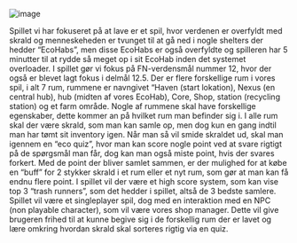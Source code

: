 
![image](https://github.com/user-attachments/assets/88423d6a-72ad-4ab6-836e-5e39898cb861)

Spillet vi har fokuseret på at lave er et spil,
hvor verdenen er overfyldt med skrald og menneskeheden 
er tvunget til at gå ned i nogle shelters der hedder “EcoHabs”,
men disse EcoHabs er også overfyldte og spilleren har 
5 minutter til at rydde så meget op i sit EcoHab inden det
systemet overloader. I spillet gør vi fokus på FN-verdensmål 
nummer 12, hvor der også er blevet lagt fokus i delmål 12.5.
Der er flere forskellige rum i vores spil, i alt 7 rum, 
rummene er navngivet “Haven (start lokation), Nexus 
(en central hub), hub (midten af vores EcoHab), Core, 
Shop, station (recycling station) og et farm område.
Nogle af rummene skal have forskellige egenskaber, 
dette kommer an på hvilket rum man befinder sig i. 
I alle rum skal der være skrald, som man kan samle op,
men dog kun en gang indtil man har tømt sit inventory igen.
Når man så vil smide skraldet ud, skal man igennem en 
“eco quiz”, hvor man kan score nogle point ved at svare 
rigtigt på de spørgsmål man får, dog kan man også miste point,
hvis der svares forkert. Med de point der bliver samlet sammen,
er der mulighed for at købe en “buff” for 2 stykker skrald i 
et rum eller et nyt rum, som gør at man kan få endnu flere 
point. I spillet vil der være et high score system, som kan
vise top 3 “trash runners”, som det hedder i spillet, altså 
de 3 bedste samlere. Spillet vil være et singleplayer spil, 
dog med en interaktion med en NPC (non playable character), 
som vil være vores shop manager. Dette vil give brugeren 
frihed til at kunne begive sig i de forskellig rum der er
lavet og lære omkring hvordan skrald skal sorteres rigtig 
via en quiz. 
